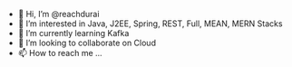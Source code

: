 - 👋 Hi, I’m @reachdurai
- 👀 I’m interested in Java, J2EE, Spring, REST, Full, MEAN, MERN Stacks
- 🌱 I’m currently learning Kafka
- 💞️ I’m looking to collaborate on Cloud
- 📫 How to reach me ...

<!---
reachdurai/reachdurai is a ✨ special ✨ repository because its `README.md` (this file) appears on your GitHub profile.
You can click the Preview link to take a look at your changes.
--->
